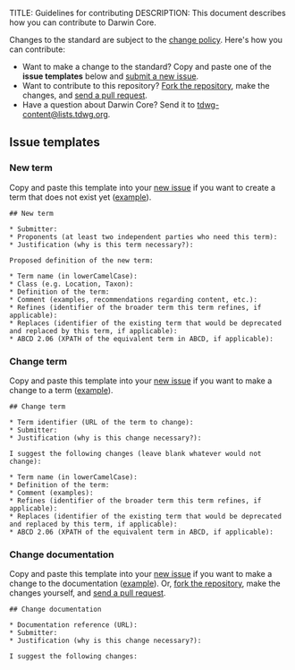 TITLE: Guidelines for contributing
DESCRIPTION: This document describes how you can contribute to Darwin Core.

Changes to the standard are subject to the [change policy](change_policy.html). Here's how you can contribute:

* Want to make a change to the standard? Copy and paste one of the **issue templates** below and [submit a new issue](https://github.com/tdwg/dwc/issues/new).
* Want to contribute to this repository? [Fork the repository](https://github.com/tdwg/dwc/fork), make the changes, and [send a pull request](https://github.com/tdwg/dwc/compare).
* Have a question about Darwin Core? Send it to tdwg-content@lists.tdwg.org.

## Issue templates

### New term

Copy and paste this template into your [new issue](https://github.com/tdwg/dwc/issues/new) if you want to create a term that does not exist yet ([example]()).

```
## New term

* Submitter: 
* Proponents (at least two independent parties who need this term): 
* Justification (why is this term necessary?): 

Proposed definition of the new term:

* Term name (in lowerCamelCase): 
* Class (e.g. Location, Taxon): 
* Definition of the term: 
* Comment (examples, recommendations regarding content, etc.): 
* Refines (identifier of the broader term this term refines, if applicable): 
* Replaces (identifier of the existing term that would be deprecated and replaced by this term, if applicable): 
* ABCD 2.06 (XPATH of the equivalent term in ABCD, if applicable): 
```

### Change term

Copy and paste this template into your [new issue](https://github.com/tdwg/dwc/issues/new) if you want to make a change to a term ([example]()).

```
## Change term

* Term identifier (URL of the term to change): 
* Submitter: 
* Justification (why is this change necessary?): 

I suggest the following changes (leave blank whatever would not change):

* Term name (in lowerCamelCase): 
* Definition of the term: 
* Comment (examples): 
* Refines (identifier of the broader term this term refines, if applicable): 
* Replaces (identifier of the existing term that would be deprecated and replaced by this term, if applicable): 
* ABCD 2.06 (XPATH of the equivalent term in ABCD, if applicable): 
```

### Change documentation

Copy and paste this template into your [new issue](https://github.com/tdwg/dwc/issues/new) if you want to make a change to the documentation ([example]()). Or, [fork the repository](https://github.com/tdwg/dwc/fork), make the changes yourself, and [send a pull request](https://github.com/tdwg/dwc/compare).

```
## Change documentation

* Documentation reference (URL): 
* Submitter: 
* Justification (why is this change necessary?): 

I suggest the following changes:


```
